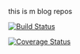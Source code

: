 this is m blog repos 

[![Build Status](https://travis-ci.org/mugabodeo/Niyonsaba-Mugabo-Deo.svg?branch=Develop)](https://travis-ci.org/mugabodeo/Niyonsaba-Mugabo-Deo)

[![Coverage Status](https://coveralls.io/repos/github/mugabodeo/Niyonsaba-Mugabo-Deo/badge.svg?branch=Develop)](https://coveralls.io/github/mugabodeo/Niyonsaba-Mugabo-Deo?branch=Develop)